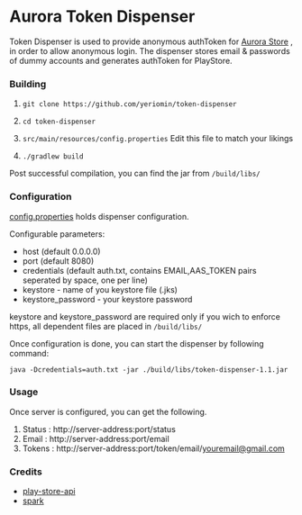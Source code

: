 # Aurora Token Dispenser

Token Dispenser is used to provide anonymous authToken for [Aurora Store](`/build/libs/`) , 
in order to allow anonymous login. The dispenser stores email & passwords of dummy
accounts and generates authToken for PlayStore.

### Building
1. `git clone https://github.com/yeriomin/token-dispenser`

2. `cd token-dispenser`

3. `src/main/resources/config.properties` Edit this file to match your likings

4. `./gradlew build`

Post successful compilation, you can find the jar from `/build/libs/`

### Configuration

[config.properties](/src/main/resources/config.properties) holds  dispenser configuration.

Configurable parameters:
* host (default 0.0.0.0)
* port (default 8080)
* credentials (default auth.txt, contains EMAIL,AAS_TOKEN pairs seperated by space, one per line)
* keystore - name of you keystore file (.jks)
* keystore_password - your keystore password

keystore and keystore_password are required only if you wich to enforce https, all dependent files are placed in `/build/libs/`

Once configuration is done, you can start the dispenser by following command:

`java -Dcredentials=auth.txt -jar ./build/libs/token-dispenser-1.1.jar`

### Usage
Once server is configured, you can get the following.
1. Status : http://server-address:port/status
2.  Email : http://server-address:port/email
3. Tokens  : http://server-address:port/token/email/youremail@gmail.com

### Credits

* [play-store-api](https://github.com/yeriomin/play-store-api)
* [spark](http://sparkjava.com/)
